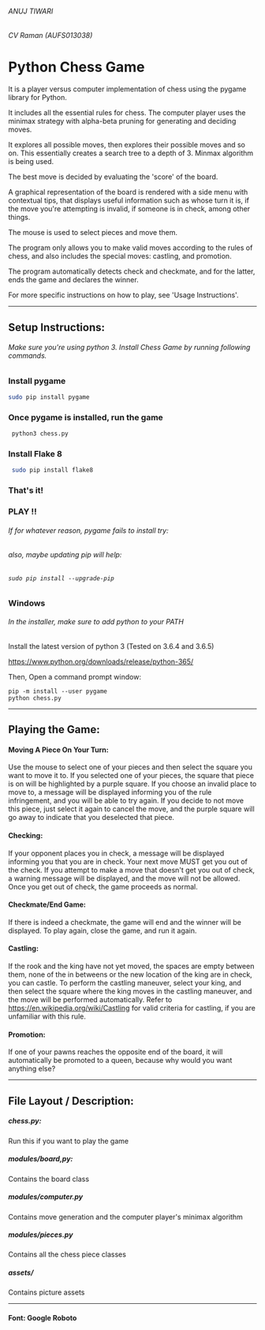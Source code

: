 ###### ANUJ TIWARI
###### CV Raman (AUFS013038)


# Python Chess Game

It is a player versus computer implementation of chess using the pygame library 
for Python. 

It includes all the essential rules for chess. The computer player uses the minimax 
strategy with alpha-beta pruning for generating and deciding moves. 

It explores all possible moves, then explores
their possible moves and so on. This essentially creates a search tree to a depth of 3.
Minmax algorithm is being used.

The best move is decided by evaluating the 'score' of the board. 

A graphical representation of the board is rendered with a side menu with contextual tips,
that displays useful information such as whose turn it is, if the move you're
attempting is invalid, if someone is in check, among other things.

The mouse is used to select pieces and move them. 

The program only allows you to make valid moves according to the rules of chess, and also includes the
special moves: castling, and promotion. 

The program automatically detects check and checkmate, and for the latter, ends the game and declares the winner.

For more specific instructions on how to play, see 'Usage Instructions'.

---
## Setup Instructions:


###### Make sure you're using python 3. Install Chess Game by running following commands.

### Install pygame
```bash
sudo pip install pygame
```

### Once pygame is installed, run the game
```bash
 python3 chess.py  
```

### Install Flake 8 
```bash
 sudo pip install flake8  
```
### That's it!

### PLAY !! 

###### If for whatever reason, pygame fails to install try:



###### also, maybe updating pip will help:

###### `sudo pip install --upgrade-pip`

### Windows
###### In the installer, make sure to add python to your PATH
Install the latest version of python 3 (Tested on 3.6.4 and 3.6.5)

https://www.python.org/downloads/release/python-365/

Then, Open a command prompt window:
```
pip -m install --user pygame
python chess.py
```
---
## Playing the Game:

#### Moving A Piece On Your Turn:
Use the mouse to select one of your pieces and then select the square you want to move it to.
If you selected one of your pieces, the square that piece is on will be highlighted
by a purple square. 
If you choose an invalid place to move to, a message will be displayed informing
you of the rule infringement, and you will be able to try again. If you decide
to not move this piece, just select it again to cancel the move, and the purple
square will go away to indicate that you deselected that piece.

#### Checking:
If your opponent places you in check, a message will be displayed informing you
that you are in check. Your next move MUST get you out of the check. If you attempt
to make a move that doesn't get you out of check, a warning message will be
displayed, and the move will not be allowed. Once you get out of check, the game
proceeds as normal.

#### Checkmate/End Game:
If there is indeed a checkmate, the game will end and the
winner will be displayed. To play again, close the game, and run it again.

#### Castling:
If the rook and the king have not yet moved, the spaces are empty between them,
none of the in betweens or the new location of the king are in check,
you can castle. To perform the castling maneuver, select your king, and then
select the square where the king moves in the castling maneuver, and the move
will be performed automatically. Refer to https://en.wikipedia.org/wiki/Castling
for valid criteria for castling, if you are unfamiliar with this rule.

#### Promotion:
If one of your pawns reaches the opposite end of the board, it will automatically
be promoted to a queen, because why would you want anything else?

----

## File Layout / Description:

##### chess.py:
Run this if you want to play the game

##### modules/board,py:
Contains the board class

##### modules/computer.py
Contains move generation and the computer player's minimax algorithm

##### modules/pieces.py
Contains all the chess piece classes

##### assets/
Contains picture assets

---



#### Font: Google Roboto
